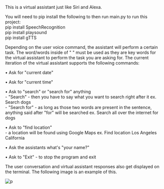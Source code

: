 This is a virtual assistant just like Siri and Alexa. 

You will need to pip install the following to then run main.py to run this project: <br>
pip install SpeechRecognition <br>
pip install playsound <br>
pip install gTTS <br>

Depending on the user voice command, the assistant will perform a certain task. The word/words inside of " " must be used as they are key words for the virtual assistant to perform the task you are asking for. The current iteration of the virtual assistant supports the following commands:

• Ask for "current date"   

• Ask for "current time"   

• Ask to "search" or "search for" anything <br> - "Search" - then you have to say what you want to search right after it ex. Search dogs <br> - "Search for" - as long as those two words are present in the sentence, anything said after "for" will be searched ex. Search all over the internet for dogs

• Ask to "find location" <br> - a location will be found using Google Maps ex. Find location Los Angeles California

• Ask the assistants what's "your name?"

• Ask to "Exit" 
    - to stop the program and exit


The user conversation and virtual assistant responses also get displayed on the terminal. The following image is an example of this.

![p](https://user-images.githubusercontent.com/35476666/125235232-fea30380-e296-11eb-8a0a-f9d3ea8479f2.PNG)
